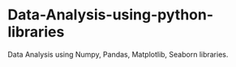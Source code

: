 # Data-Analysis-using-python-libraries
Data Analysis using Numpy, Pandas, Matplotlib, Seaborn libraries.
